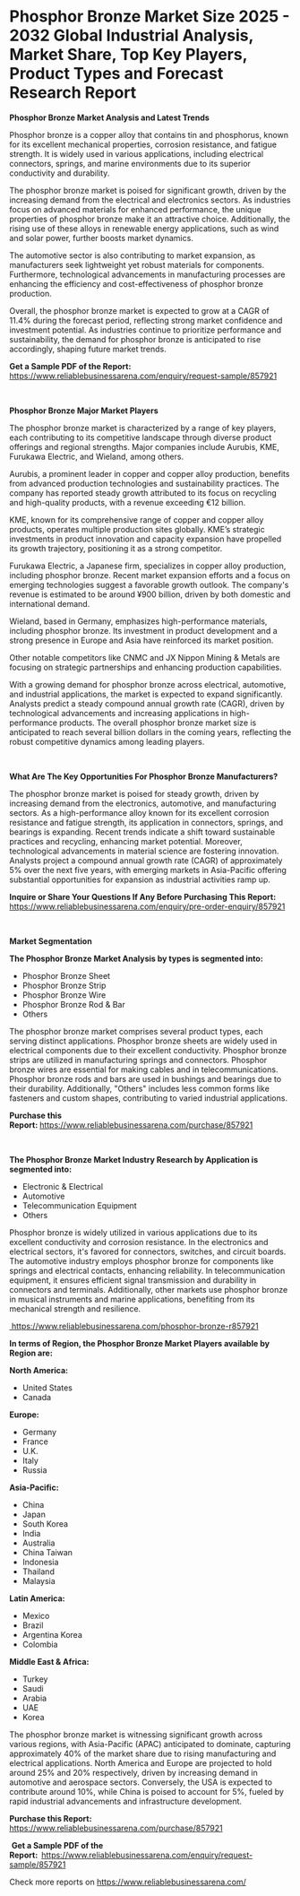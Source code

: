 <p><h1>Phosphor Bronze Market Size 2025 - 2032 Global Industrial Analysis, Market Share, Top Key Players, Product Types and Forecast Research Report</h1></p><p><strong>Phosphor Bronze Market Analysis and Latest Trends</strong></p>
<p><p>Phosphor bronze is a copper alloy that contains tin and phosphorus, known for its excellent mechanical properties, corrosion resistance, and fatigue strength. It is widely used in various applications, including electrical connectors, springs, and marine environments due to its superior conductivity and durability.</p><p>The phosphor bronze market is poised for significant growth, driven by the increasing demand from the electrical and electronics sectors. As industries focus on advanced materials for enhanced performance, the unique properties of phosphor bronze make it an attractive choice. Additionally, the rising use of these alloys in renewable energy applications, such as wind and solar power, further boosts market dynamics.</p><p>The automotive sector is also contributing to market expansion, as manufacturers seek lightweight yet robust materials for components. Furthermore, technological advancements in manufacturing processes are enhancing the efficiency and cost-effectiveness of phosphor bronze production.</p><p>Overall, the phosphor bronze market is expected to grow at a CAGR of 11.4% during the forecast period, reflecting strong market confidence and investment potential. As industries continue to prioritize performance and sustainability, the demand for phosphor bronze is anticipated to rise accordingly, shaping future market trends.</p></p>
<p><strong>Get a Sample PDF of the Report:&nbsp;</strong> <a href="https://www.reliablebusinessarena.com/enquiry/request-sample/857921?utm_campaign=2805&utm_medium=2&utm_source=Github&utm_content=ia&utm_term=31032025&utm_id=phosphor-bronze">https://www.reliablebusinessarena.com/enquiry/request-sample/857921</a></p>
<p>&nbsp;</p>
<p><strong>Phosphor Bronze Major Market Players</strong></p>
<p><p>The phosphor bronze market is characterized by a range of key players, each contributing to its competitive landscape through diverse product offerings and regional strengths. Major companies include Aurubis, KME, Furukawa Electric, and Wieland, among others.</p><p>Aurubis, a prominent leader in copper and copper alloy production, benefits from advanced production technologies and sustainability practices. The company has reported steady growth attributed to its focus on recycling and high-quality products, with a revenue exceeding €12 billion. </p><p>KME, known for its comprehensive range of copper and copper alloy products, operates multiple production sites globally. KME’s strategic investments in product innovation and capacity expansion have propelled its growth trajectory, positioning it as a strong competitor.</p><p>Furukawa Electric, a Japanese firm, specializes in copper alloy production, including phosphor bronze. Recent market expansion efforts and a focus on emerging technologies suggest a favorable growth outlook. The company's revenue is estimated to be around ¥900 billion, driven by both domestic and international demand.</p><p>Wieland, based in Germany, emphasizes high-performance materials, including phosphor bronze. Its investment in product development and a strong presence in Europe and Asia have reinforced its market position.</p><p>Other notable competitors like CNMC and JX Nippon Mining & Metals are focusing on strategic partnerships and enhancing production capabilities. </p><p>With a growing demand for phosphor bronze across electrical, automotive, and industrial applications, the market is expected to expand significantly. Analysts predict a steady compound annual growth rate (CAGR), driven by technological advancements and increasing applications in high-performance products. The overall phosphor bronze market size is anticipated to reach several billion dollars in the coming years, reflecting the robust competitive dynamics among leading players.</p></p>
<p>&nbsp;</p>
<p><strong>What Are The Key Opportunities For Phosphor Bronze Manufacturers?</strong></p>
<p><p>The phosphor bronze market is poised for steady growth, driven by increasing demand from the electronics, automotive, and manufacturing sectors. As a high-performance alloy known for its excellent corrosion resistance and fatigue strength, its application in connectors, springs, and bearings is expanding. Recent trends indicate a shift toward sustainable practices and recycling, enhancing market potential. Moreover, technological advancements in material science are fostering innovation. Analysts project a compound annual growth rate (CAGR) of approximately 5% over the next five years, with emerging markets in Asia-Pacific offering substantial opportunities for expansion as industrial activities ramp up.</p></p>
<p><strong>Inquire or Share Your Questions If Any Before Purchasing This Report:</strong> <a href="https://www.reliablebusinessarena.com/enquiry/pre-order-enquiry/857921?utm_campaign=2805&utm_medium=2&utm_source=Github&utm_content=ia&utm_term=31032025&utm_id=phosphor-bronze">https://www.reliablebusinessarena.com/enquiry/pre-order-enquiry/857921</a></p>
<p>&nbsp;</p>
<p><strong>Market Segmentation</strong></p>
<p><strong>The Phosphor Bronze Market Analysis by types is segmented into:</strong></p>
<p><ul><li>Phosphor Bronze Sheet</li><li>Phosphor Bronze Strip</li><li>Phosphor Bronze Wire</li><li>Phosphor Bronze Rod & Bar</li><li>Others</li></ul></p>
<p><p>The phosphor bronze market comprises several product types, each serving distinct applications. Phosphor bronze sheets are widely used in electrical components due to their excellent conductivity. Phosphor bronze strips are utilized in manufacturing springs and connectors. Phosphor bronze wires are essential for making cables and in telecommunications. Phosphor bronze rods and bars are used in bushings and bearings due to their durability. Additionally, "Others" includes less common forms like fasteners and custom shapes, contributing to varied industrial applications.</p></p>
<p><strong>Purchase this Report:&nbsp;</strong><a href="https://www.reliablebusinessarena.com/purchase/857921?utm_campaign=2805&utm_medium=2&utm_source=Github&utm_content=ia&utm_term=31032025&utm_id=phosphor-bronze">https://www.reliablebusinessarena.com/purchase/857921</a></p>
<p>&nbsp;</p>
<p><strong>The Phosphor Bronze Market Industry Research by Application is segmented into:</strong></p>
<p><ul><li>Electronic & Electrical</li><li>Automotive</li><li>Telecommunication Equipment</li><li>Others</li></ul></p>
<p><p>Phosphor bronze is widely utilized in various applications due to its excellent conductivity and corrosion resistance. In the electronics and electrical sectors, it's favored for connectors, switches, and circuit boards. The automotive industry employs phosphor bronze for components like springs and electrical contacts, enhancing reliability. In telecommunication equipment, it ensures efficient signal transmission and durability in connectors and terminals. Additionally, other markets use phosphor bronze in musical instruments and marine applications, benefiting from its mechanical strength and resilience.</p></p>
<p><a href="https://www.reliablebusinessarena.com/phosphor-bronze-r857921?utm_campaign=2805&utm_medium=2&utm_source=Github&utm_content=ia&utm_term=31032025&utm_id=phosphor-bronze">&nbsp;https://www.reliablebusinessarena.com/phosphor-bronze-r857921</a></p>
<p><strong>In terms of Region, the Phosphor Bronze Market Players available by Region are:</strong></p>
<p>
    <p> <strong> North America: </strong>
        <ul>
            <li>United States</li>
            <li>Canada</li>
        </ul>
        </p> 
    <p> <strong> Europe: </strong>
        <ul>
            <li>Germany</li>
            <li>France</li>
            <li>U.K.</li>
            <li>Italy</li>
            <li>Russia</li>
        </ul>
        </p> 
    <p> <strong> Asia-Pacific: </strong>
        <ul>
            <li>China</li>
            <li>Japan</li>
            <li>South Korea</li>
            <li>India</li>
            <li>Australia</li>
            <li>China Taiwan</li>
            <li>Indonesia</li>
            <li>Thailand</li>
            <li>Malaysia</li>
        </ul>
        </p> 
    <p> <strong> Latin America: </strong>
        <ul>
            <li>Mexico</li>
            <li>Brazil</li>
            <li>Argentina Korea</li>
            <li>Colombia</li>
        </ul>
        </p> 
    <p> <strong> Middle East & Africa: </strong>
        <ul>
            <li>Turkey</li>
            <li>Saudi</li>
            <li>Arabia</li>
            <li>UAE</li>
            <li>Korea</li>
        </ul>
    </p>
    </p>
<p><p>The phosphor bronze market is witnessing significant growth across various regions, with Asia-Pacific (APAC) anticipated to dominate, capturing approximately 40% of the market share due to rising manufacturing and electrical applications. North America and Europe are projected to hold around 25% and 20% respectively, driven by increasing demand in automotive and aerospace sectors. Conversely, the USA is expected to contribute around 10%, while China is poised to account for 5%, fueled by rapid industrial advancements and infrastructure development.</p></p>
<p><strong>Purchase this Report: </strong><a href="https://www.reliablebusinessarena.com/purchase/857921?utm_campaign=2805&utm_medium=2&utm_source=Github&utm_content=ia&utm_term=31032025&utm_id=phosphor-bronze">https://www.reliablebusinessarena.com/purchase/857921</a></p>
<p>&nbsp;<strong>Get a Sample PDF of the Report:&nbsp;&nbsp;</strong><a href="https://www.reliablebusinessarena.com/enquiry/request-sample/857921?utm_campaign=2805&utm_medium=2&utm_source=Github&utm_content=ia&utm_term=31032025&utm_id=phosphor-bronze">https://www.reliablebusinessarena.com/enquiry/request-sample/857921</a></p>
<p><strong></strong></p>
<p>Check more reports on <a href="https://www.reliablebusinessarena.com/?utm_campaign=2805&utm_medium=2&utm_source=Github&utm_content=ia&utm_term=31032025&utm_id=phosphor-bronze">https://www.reliablebusinessarena.com/</a></p>
